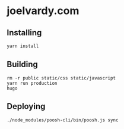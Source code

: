 # joelvardy.com

## Installing

```bash
yarn install
```

## Building

```
rm -r public static/css static/javascript
yarn run production
hugo
```

## Deploying

```
./node_modules/poosh-cli/bin/poosh.js sync
```
